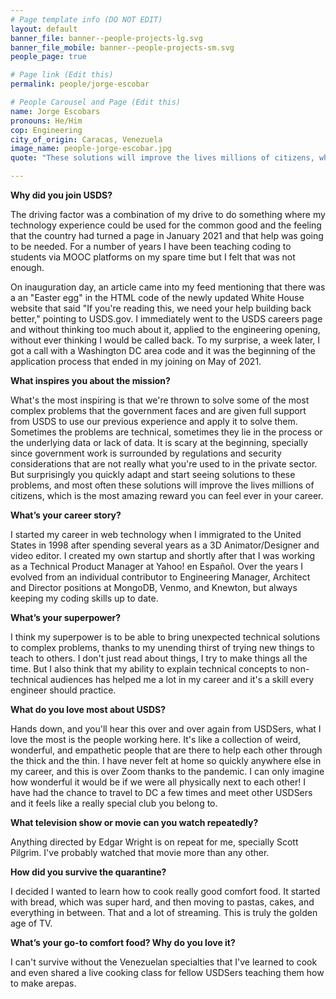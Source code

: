 ```yaml
---
# Page template info (DO NOT EDIT)
layout: default
banner_file: banner--people-projects-lg.svg
banner_file_mobile: banner--people-projects-sm.svg
people_page: true

# Page link (Edit this)
permalink: people/jorge-escobar

# People Carousel and Page (Edit this)
name: Jorge Escobars
pronouns: He/Him
cop: Engineering
city_of_origin: Caracas, Venezuela
image_name: people-jorge-escobar.jpg
quote: "These solutions will improve the lives millions of citizens, which is the most amazing reward you can feel ever in your career."

---
```


**Why did you join USDS?**

The driving factor was a combination of my drive to do something where my technology experience could be used for the common good and the feeling that the country had turned a page in January 2021 and that help was going to be needed. For a number of years I have been teaching coding to students via MOOC platforms on my spare time but I felt that was not enough.

On inauguration day, an article came into my feed mentioning that there was a an "Easter egg" in the HTML code of the newly updated White House website that said "If you're reading this, we need your help building back better," pointing to USDS.gov. I immediately went to the USDS careers page and without thinking too much about it, applied to the engineering opening, without ever thinking I would be called back. To my surprise, a week later, I got a call with a Washington DC area code and it was the beginning of the application process that ended in my joining on May of 2021.

**What inspires you about the mission?**

What's the most inspiring is that we're thrown to solve some of the most complex problems that the government faces and are given full support from USDS to use our previous experience and apply it to solve them. Sometimes the problems are technical, sometimes they lie in the process or the underlying data or lack of data. It is scary at the beginning, specially since government work is surrounded by regulations and security considerations that are not really what you're used to in the private sector. But surprisingly you quickly adapt and start seeing solutions to these problems, and most often these solutions will improve the lives millions of citizens, which is the most amazing reward you can feel ever in your career.

**What’s your career story?**

I started my career in web technology when I immigrated to the United States in 1998 after spending several years as a 3D Animator/Designer and video editor. I created my own startup and shortly after that I was working as a Technical Product Manager at Yahoo! en Español. Over the years I evolved from an individual contributor to Engineering Manager, Architect and Director positions at MongoDB, Venmo, and Knewton, but always keeping my coding skills up to date.

**What’s your superpower?**

I think my superpower is to be able to bring unexpected technical solutions to complex problems, thanks to my unending thirst of trying new things to teach to others. I don't just read about things, I try to make things all the time. But I also think that my ability to explain technical concepts to non-technical audiences has helped me a lot in my career and it's a skill every engineer should practice.

**What do you love most about USDS?**

Hands down, and you'll hear this over and over again from USDSers, what I love the most is the people working here. It's like a collection of weird, wonderful, and empathetic people that are there to help each other through the thick and the thin. I have never felt at home so quickly anywhere else in my career, and this is over Zoom thanks to the pandemic. I can only imagine how wonderful it would be if we were all physically next to each other! I have had the chance to travel to DC a few times and meet other USDSers and it feels like a really special club you belong to.

**What television show or movie can you watch repeatedly?**

Anything directed by Edgar Wright is on repeat for me, specially Scott Pilgrim. I've probably watched that movie more than any other.

**How did you survive the quarantine?**

I decided I wanted to learn how to cook really good comfort food. It started with bread, which was super hard, and then moving to pastas, cakes, and everything in between. That and a lot of streaming. This is truly the golden age of TV.

**What’s your go-to comfort food? Why do you love it?**

I can't survive without the Venezuelan specialties that I've learned to cook and even shared a live cooking class for fellow USDSers teaching them how to make arepas.

